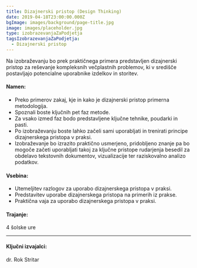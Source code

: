 ```yaml
---
title: Dizajnerski pristop (Design Thinking)
date: 2019-04-18T23:00:00.000Z
bgImage: images/background/page-title.jpg
image: images/placeholder.jpg
type: izobrazevanjaZaPodjetja
tagsIzobrazevanjaZaPodjetja:
  - Dizajnerski pristop
---
```

Na izobraževanju bo prek praktičnega primera predstavljen dizajnerski pristop za reševanje kompleksnih večplastnih problemov, ki v središče postavljajo potencialne uporabnike izdelkov in storitev.

#### Namen:

* Preko primerov zakaj, kje in kako je dizajnerski pristop primerna metodologija.
* Spoznali boste ključnih pet faz metode.
* Za vsako izmed faz bodo predstavljene ključne tehnike, poudarki in pasti.
* Po izobraževanju boste lahko začeli sami uporabljati in trenirati principe dizajnerskega pristopa v praksi.
* Izobraževanje bo izrazito praktično usmerjeno, pridobljeno znanje pa bo mogoče začeti uporabljati takoj za ključne pristope rudarjenja besedil za obdelavo tekstovnih dokumentov, vizualizacije ter raziskovalno analizo podatkov.

#### Vsebina:

* Utemeljitev razlogov za uporabo dizajnerskega pristopa v praksi.
* Predstavitev uporabe dizajnerskega pristopa na primerih iz prakse.
* Praktična vaja za uporabo dizajnerskega pristopa v praksi.

#### Trajanje:

4 šolske ure

- - -

#### Ključni izvajalci:

dr. Rok Stritar
